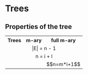 # Trees
## Properties of the tree

<table>
    <tr>
        <th style="text-align:center;">Trees</th>
        <th style="text-align:center;">m-ary</th>
        <th style="text-align:center;">full m-ary</th>
    </tr>
    <tr>
        <td colspan="3" style="text-align:center;">|E| = n - 1</td>
    </tr>
    <tr>
        <td colspan="3" style="text-align:center;">n = i + l</td>
    </tr>
    <tr>
        <td></td>
        <td></td>
        <td style="text-align:center;">$$n=m*i+1$$</td>
    </tr>
</table>